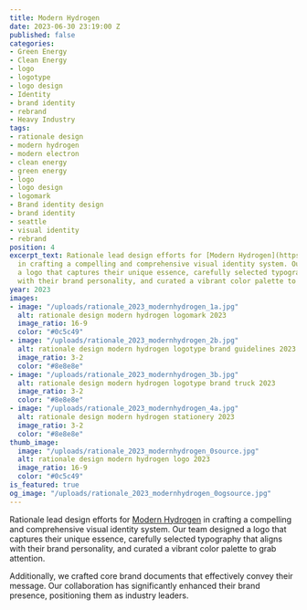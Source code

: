 ```yaml
---
title: Modern Hydrogen
date: 2023-06-30 23:19:00 Z
published: false
categories:
- Green Energy
- Clean Energy
- logo
- logotype
- logo design
- Identity
- brand identity
- rebrand
- Heavy Industry
tags:
- rationale design
- modern hydrogen
- modern electron
- clean energy
- green energy
- logo
- logo design
- logomark
- Brand identity design
- brand identity
- seattle
- visual identity
- rebrand
position: 4
excerpt_text: Rationale lead design efforts for [Modern Hydrogen](https://modernhydrogen.com/)
  in crafting a compelling and comprehensive visual identity system. Our team designed
  a logo that captures their unique essence, carefully selected typography that aligns
  with their brand personality, and curated a vibrant color palette to grab attention.
year: 2023
images:
- image: "/uploads/rationale_2023_modernhydrogen_1a.jpg"
  alt: rationale design modern hydrogen logomark 2023
  image_ratio: 16-9
  color: "#0c5c49"
- image: "/uploads/rationale_2023_modernhydrogen_2b.jpg"
  alt: rationale design modern hydrogen logotype brand guidelines 2023
  image_ratio: 3-2
  color: "#8e8e8e"
- image: "/uploads/rationale_2023_modernhydrogen_3b.jpg"
  alt: rationale design modern hydrogen logotype brand truck 2023
  image_ratio: 3-2
  color: "#8e8e8e"
- image: "/uploads/rationale_2023_modernhydrogen_4a.jpg"
  alt: rationale design modern hydrogen stationery 2023
  image_ratio: 3-2
  color: "#8e8e8e"
thumb_image:
  image: "/uploads/rationale_2023_modernhydrogen_0source.jpg"
  alt: rationale design modern hydrogen logo 2023
  image_ratio: 16-9
  color: "#0c5c49"
is_featured: true
og_image: "/uploads/rationale_2023_modernhydrogen_0ogsource.jpg"
---
```


Rationale lead design efforts for [Modern Hydrogen](https://modernhydrogen.com/) in crafting a compelling and comprehensive visual identity system. Our team designed a logo that captures their unique essence, carefully selected typography that aligns with their brand personality, and curated a vibrant color palette to grab attention. 

Additionally, we crafted core brand documents that effectively convey their message. Our collaboration has significantly enhanced their brand presence, positioning them as industry leaders.